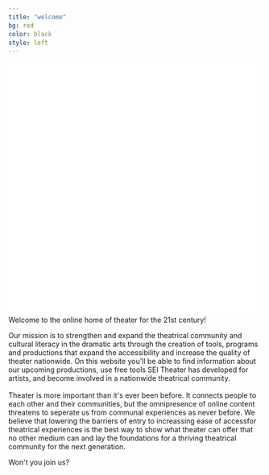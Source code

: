 ```yaml
---
title: "welcome"
bg: red
color: black
style: left
---
```

<div id="logo_container">
<img id="logo_img"  src="../img/SEI_clear_background.png" >
</div>

<div id="tag_line">
Welcome to the online home of theater for the 21st century!
</div>

Our mission is to strengthen and expand the theatrical community and cultural literacy in the dramatic arts through the creation of tools, programs and productions that expand the accessibility and increase the quality of theater nationwide.  On this website you'll be able to find information about our upcoming productions, use free tools SEI Theater has developed for artists, and become involved in a nationwide theatrical community.
<br><br>
Theater is more important than it's ever been before.  It connects people to each other and their communities, but the omnipresence of online content threatens to seperate us from communal experiences as never before.  We believe that lowering the barriers of entry to increassing ease of accessfor theatrical experiences is the best way to show what theater can offer that no other medium can and lay the foundations for a thriving theatrical community for the next generation.

<div id="tag_line">
Won't you join us?
</div>
